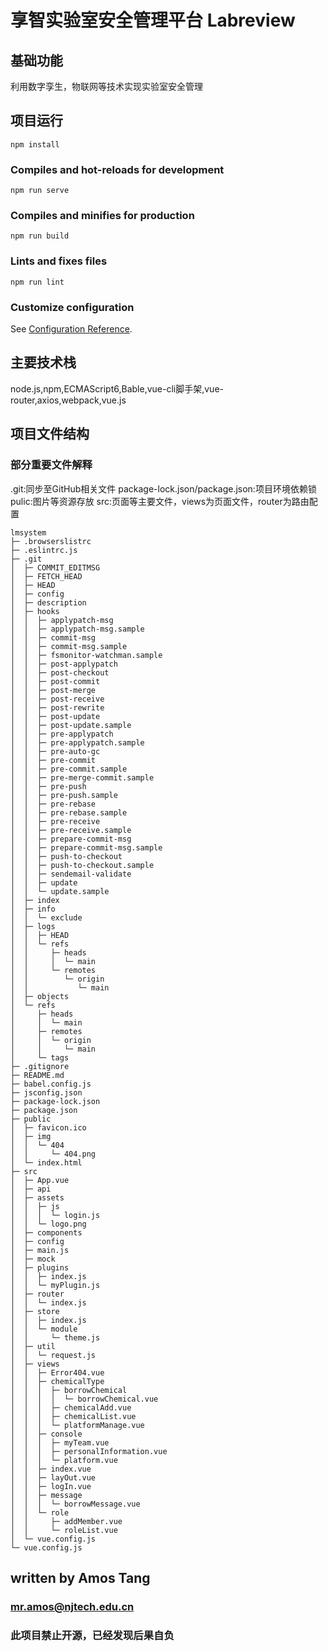 # 享智实验室安全管理平台 Labreview

## 基础功能
利用数字孪生，物联网等技术实现实验室安全管理

## 项目运行
```
npm install
```

### Compiles and hot-reloads for development
```
npm run serve
```

### Compiles and minifies for production
```
npm run build
```

### Lints and fixes files
```
npm run lint
```

### Customize configuration
See [Configuration Reference](https://cli.vuejs.org/config/).

## 主要技术栈
node.js,npm,ECMAScript6,Bable,vue-cli脚手架,vue-router,axios,webpack,vue.js

## 项目文件结构
### 部分重要文件解释
.git:同步至GitHub相关文件
package-lock.json/package.json:项目环境依赖锁
pulic:图片等资源存放
src:页面等主要文件，views为页面文件，router为路由配置

```
lmsystem
├─ .browserslistrc
├─ .eslintrc.js
├─ .git
│  ├─ COMMIT_EDITMSG
│  ├─ FETCH_HEAD
│  ├─ HEAD
│  ├─ config
│  ├─ description
│  ├─ hooks
│  │  ├─ applypatch-msg
│  │  ├─ applypatch-msg.sample
│  │  ├─ commit-msg
│  │  ├─ commit-msg.sample
│  │  ├─ fsmonitor-watchman.sample
│  │  ├─ post-applypatch
│  │  ├─ post-checkout
│  │  ├─ post-commit
│  │  ├─ post-merge
│  │  ├─ post-receive
│  │  ├─ post-rewrite
│  │  ├─ post-update
│  │  ├─ post-update.sample
│  │  ├─ pre-applypatch
│  │  ├─ pre-applypatch.sample
│  │  ├─ pre-auto-gc
│  │  ├─ pre-commit
│  │  ├─ pre-commit.sample
│  │  ├─ pre-merge-commit.sample
│  │  ├─ pre-push
│  │  ├─ pre-push.sample
│  │  ├─ pre-rebase
│  │  ├─ pre-rebase.sample
│  │  ├─ pre-receive
│  │  ├─ pre-receive.sample
│  │  ├─ prepare-commit-msg
│  │  ├─ prepare-commit-msg.sample
│  │  ├─ push-to-checkout
│  │  ├─ push-to-checkout.sample
│  │  ├─ sendemail-validate
│  │  ├─ update
│  │  └─ update.sample
│  ├─ index
│  ├─ info
│  │  └─ exclude
│  ├─ logs
│  │  ├─ HEAD
│  │  └─ refs
│  │     ├─ heads
│  │     │  └─ main
│  │     └─ remotes
│  │        └─ origin
│  │           └─ main
│  ├─ objects
│  └─ refs
│     ├─ heads
│     │  └─ main
│     ├─ remotes
│     │  └─ origin
│     │     └─ main
│     └─ tags
├─ .gitignore
├─ README.md
├─ babel.config.js
├─ jsconfig.json
├─ package-lock.json
├─ package.json
├─ public
│  ├─ favicon.ico
│  ├─ img
│  │  └─ 404
│  │     └─ 404.png
│  └─ index.html
├─ src
│  ├─ App.vue
│  ├─ api
│  ├─ assets
│  │  ├─ js
│  │  │  └─ login.js
│  │  └─ logo.png
│  ├─ components
│  ├─ config
│  ├─ main.js
│  ├─ mock
│  ├─ plugins
│  │  ├─ index.js
│  │  └─ myPlugin.js
│  ├─ router
│  │  └─ index.js
│  ├─ store
│  │  ├─ index.js
│  │  └─ module
│  │     └─ theme.js
│  ├─ util
│  │  └─ request.js
│  ├─ views
│  │  ├─ Error404.vue
│  │  ├─ chemicalType
│  │  │  ├─ borrowChemical
│  │  │  │  └─ borrowChemical.vue
│  │  │  ├─ chemicalAdd.vue
│  │  │  ├─ chemicalList.vue
│  │  │  └─ platformManage.vue
│  │  ├─ console
│  │  │  ├─ myTeam.vue
│  │  │  ├─ personalInformation.vue
│  │  │  └─ platform.vue
│  │  ├─ index.vue
│  │  ├─ layOut.vue
│  │  ├─ logIn.vue
│  │  ├─ message
│  │  │  └─ borrowMessage.vue
│  │  └─ role
│  │     ├─ addMember.vue
│  │     └─ roleList.vue
│  └─ vue.config.js
└─ vue.config.js

```

## written by Amos Tang
### mr.amos@njtech.edu.cn
### 此项目禁止开源，已经发现后果自负

